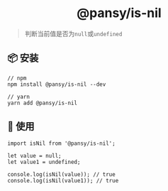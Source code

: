 <h1 align="center">@pansy/is-nil</h1>

> 判断当前值是否为`null`或`undefined`

## 📦 安装

```
// npm
npm install @pansy/is-nil --dev

// yarn
yarn add @pansy/is-nil

```

## 🔨 使用

```
import isNil from '@pansy/is-nil';

let value = null;
let value1 = undefined;

console.log(isNil(value)); // true
console.log(isNil(value1)); // true
```
